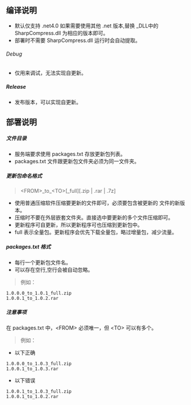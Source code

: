 ## 编译说明
- 默认仅支持 .net4.0 如果需要使用其他 .net 版本,替换 _DLL中的 SharpCompress.dll 为相应的版本即可。
- 部署时不需要 SharpCompress.dll 运行时会自动提取。
###### Debug

- 仅用来调试，无法实现自更新。
##### Release

- 发布版本，可以实现自更新。


## 部署说明
##### 文件目录
- 服务端要求使用 packages.txt 存放更新包列表。
- packages.txt 文件跟更新包文件夹必须为同一文件夹。

##### 更新包命名格式
> \<FROM\>\_to\_\<TO\>[_full][.zip | .rar | .7z]
- 使用普通压缩软件压缩要更新的文件即可，必须要包含被更新的 文件的新版本。
- 压缩时不要在外层嵌套文件夹。直接选中要更新的多个文件压缩即可。
- 更新程序可自更新，所以更新程序可也压缩到更新包中。
- full 表示全量包。更新程序会优先下载全量包，略过增量包，减少流量。

##### packages.txt 格式
- 每行一个更新包文件名。
- 可以存在空行,空行会被自动忽略。

> 例如：
```
1.0.0.0_to_1.0.1_full.zip
1.0.0.1_to_1.0.2.rar
```

##### 注意事项
在 packages.txt 中，\<FROM\> 必须唯一，但 \<TO\> 可以有多个。
> 例如：
- 以下正确
```
1.0.0.0_to_1.0.3_full.zip
1.0.0.1_to_1.0.3.rar
```

- 以下错误
```
1.0.0.1_to_1.0.3_full.zip
1.0.0.1_to_1.0.2.rar
```
